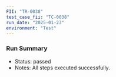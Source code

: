 ```yaml
---
FII: "TR-0038"
test_case_fii: "TC-0038"
run_date: "2025-01-23"
environment: "Test"
---
```


### Run Summary
- Status: passed
- Notes: All steps executed successfully.